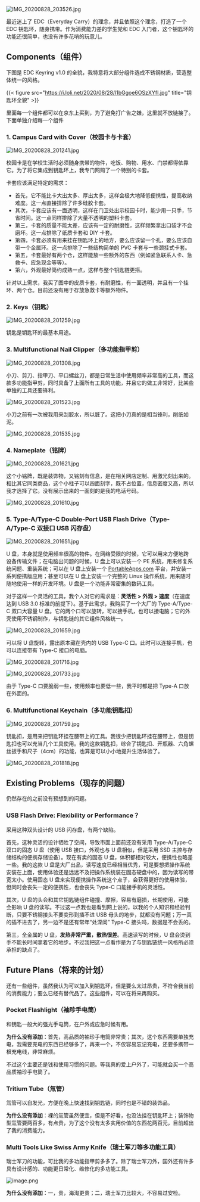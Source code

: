 
![IMG_20200828_203526.jpg](https://i.loli.net/2020/08/28/3ZHnbe5cB6sIJVL.jpg)

最近迷上了 EDC（Everyday Carry）的理念，并且依照这个理念，打造了一个 EDC 钥匙环，随身携带。作为消费能力差的学生党和 EDC 入门者，这个钥匙环的功能还很简单，也没有许多花哨的玩意儿。

<!--more-->

## Components（组件）

下图是 EDC Keyring v1.0 的全貌，我特意将大部分组件选成不锈钢材质，营造整体统一的风格。

{{< figure src="https://i.loli.net/2020/08/28/l1bGgoe6OSzXYfI.jpg" title="钥匙环全貌" >}}

里面每一个组件都可以在京东上买到，为了避免打广告之嫌，这里就不放链接了。下面单独介绍每一个组件

### 1. Campus Card with Cover（校园卡与卡套）

![IMG_20200828_201241.jpg](https://i.loli.net/2020/08/28/U37waWzqe5ETHCB.jpg)

校园卡是在学校生活时必须随身携带的物件，吃饭、购物、用水、门禁都得依靠它。为了将它集成到钥匙环上，我专门网购了一个特别的卡套。

卡套应该满足特定的需求：

- 首先，它不能比卡大出太多、厚出太多，这样会极大地降低便携性，提高收纳难度。这一点直接排除了许多硅胶卡套。
- 其次，卡套应该有一面透明，这样在门卫处出示校园卡时，能少用一只手，节省时间。这一点同样排除了大量不透明的塑料卡套。
- 第三，卡套的质量不能太差，应该有一定的耐磨性，这样频繁拿出口袋才不会磨坏。这一点排除了纸质卡套和 DIY 卡套。
- 第四，卡套必须有用来挂在钥匙环上的地方，要么应该留一个孔，要么应该自带一个金属环。这一点排除了一些结构简单的 PVC 卡套与一些颈挂式卡套。
- 第五，卡套最好有两个仓，这样能放一些额外的东西（例如紧急联系人卡、急救卡、应急现金等等）。
- 第六，外观最好简约成熟一点，这样与整个钥匙链更搭。

针对以上需求，我买了图中的皮质卡套，有耐磨性，有一面透明，并且有一个挂环、两个仓。目前还没有用于存放急救卡等额外物件。

### 2. Keys（钥匙）

![IMG_20200828_201259.jpg](https://i.loli.net/2020/08/28/2aIVRJz96f8ucUv.jpg)

钥匙是钥匙环的最基本用途。

### 3. Multifunctional Nail Clipper（多功能指甲剪）

![IMG_20200828_201308.jpg](https://i.loli.net/2020/08/28/uEyiPg6AIahYWtN.jpg)

小刀、剪刀、指甲刀、平口螺丝刀，都是日常生活中使用频率非常高的工具，而这款多功能指甲剪，同时具备了上面所有工具的功能，并且它的做工非常好，比某些单独的工具还要锋利。

![IMG_20200828_201523.jpg](https://i.loli.net/2020/08/28/LsF1gwzCdoBSyxU.jpg)

小刀之前有一次被我用来刮胶水，所以脏了。这把小刀真的是相当锋利，削纸如泥。

![IMG_20200828_201535.jpg](https://i.loli.net/2020/08/28/Pk2r5n6YTJild4o.jpg)

### 4. Nameplate（铭牌）

![IMG_20200828_201621.jpg](https://i.loli.net/2020/08/28/v5hGECKBSnPWOJa.jpg)

这个小铭牌，既是装饰物，又铭刻有信息，是在相关网店定制、用激光刻出来的。相比其它同类商品，这个小柱子可以四面刻字，既不占位置，信息密度又高，所以我才选择了它。没有展示出来的一面刻的是我的电话号码。

![IMG_20200828_201610.jpg](https://i.loli.net/2020/08/28/AcJDLRkVPg2ela9.jpg)

### 5. Type-A/Type-C Double-Port USB Flash Drive（Type-A/Type-C 双接口 USB 闪存盘）

![IMG_20200828_201651.jpg](https://i.loli.net/2020/08/28/2mvoWiH1jzlSAfR.jpg)

U 盘，本身就是使用频率很高的物件。在网络受限的时候，它可以用来方便地跨设备传输文件；在电脑出问题的时候，U 盘上可以安装一个 PE 系统，用来修复系统问题、重装系统；可以在 U 盘上安装一个 [PortableApps.com](https://portableapps.com/) 平台，并安装一系列便携版应用；甚至可以在 U 盘上安装一个完整的 Linux 操作系统，用来随时随地使用一样的开发环境。U 盘是一个功能非常密集的数码工具。

对于这样一个灵活的工具，我个人对它的需求是：**灵活性 > 外观 > 速度**（在速度达到 USB 3.0 标准的前提下）。基于此需求，我购买了一个大厂的 Type-A/Type-C 双口大容量 U 盘。它的两个口可以旋转，可以接手机，也可以接电脑；它的外壳使用不锈钢制作，与钥匙链的其它组件风格统一。

![IMG_20200828_201659.jpg](https://i.loli.net/2020/08/28/2FK3ONnd8QwgZMC.jpg)

可以将 U 盘旋转，露出原本藏在壳内的 USB Type-C 口。此时可以连接手机，也可以连接带有 Type-C 接口的电脑。

![IMG_20200828_201716.jpg](https://i.loli.net/2020/08/28/PciFYp2LTBs5Gwf.jpg)

![IMG_20200828_201733.jpg](https://i.loli.net/2020/08/28/erjycaVQbwm4Ah7.jpg)

由于 Type-C 口要脆弱一些，使用频率也要低一些，我平时都是把 Type-A 口放在外面的。

### 6. Multifunctional Keychain（多功能钥匙扣）

![IMG_20200828_201759.jpg](https://i.loli.net/2020/08/28/gLGjmuAfrbEvRsV.jpg)

钥匙扣，是用来把钥匙环挂在腰带上的工具。我很少把钥匙环挂在腰带上，但是钥匙扣也可以充当几个工具使用。我的这款钥匙扣，综合了钥匙扣、开瓶器、六角螺丝扳手和尺子（4cm）的功能，也算是可以小小地提升生活体验了。

![IMG_20200828_201818.jpg](https://i.loli.net/2020/08/28/UZhP892uEMaTKmd.jpg)

## Existing Problems（现存的问题）

仍然存在的之前没有预想到的问题。

### USB Flash Drive: Flexibility or Performance？

采用这种双头设计的 USB 闪存盘，有两个缺陷。

首先，这种灵活的设计牺牲了空间，导致市面上面前还没有采用 Type-A/Type-C 双口的固态 U 盘（使用 USB 接口，外观也与 U 盘相似，但是采用 SSD 主控与存储结构的便携存储设备）。现在有卖的固态 U 盘，体积都相对较大，便携性也略差一些。我的这款 U 盘是大厂出品，读写速度已经相当优秀，可是要想把操作系统安装在上面，使用体验还是远远不及把操作系统装在固态硬盘中的，因为读写的带宽太小。使用固态 U 盘来实现便携操作系统这个点子，会获得更好的使用体验，但同时会丧失一定的便携性，也会丧失 Type-C 口能接手机的灵活性。

其次，U 盘的头会和其它钥匙链组件碰撞、摩擦，容易有磨损，长期使用，可能会影响 U 盘的读写。不过这一点我也是看到网上说的，以我的个人知识和经验判断，只要不锈钢接头不要变形到插不进 USB 母头的地步，就都没有问题；万一真的插不进去了，另一边不是还有常年“处深闺” Type-C 接头吗，数据是不会丢的。

第三，全金属的 U 盘，**发热非常严重，散热很差**。高速读写的时候，U 盘会烫到手不能长时间拿着它的地步。不过我把这一点看作是为了与钥匙链统一风格所必须承担的缺点了。

## Future Plans（将来的计划）

还有一些组件，虽然我认为可以加入到钥匙环，但是要么太过昂贵，不符合我当前的消费能力；要么已经有替代品了。这些组件，可以在将来再购买。

### Pocket Flashlight（袖珍手电筒）

和钥匙一般大的强光手电筒，在户外或应急时候有用。

**为什么没有添加**：首先，高品质的袖珍手电筒非常贵；其次，这个东西需要单独充电，我需要充电的东西已经够多了，再来一个，不仅容易忘记充电，还要多携带一根充电线，非常麻烦。

不过这个主要还是钱和使用习惯的问题。等我真的爱上户外了，可能就会买一个高品质袖珍手电筒了。

### Tritium Tube（氚管）

氚管可以自发光，方便在晚上快速找到钥匙链，同时也是不错的装饰品。

**为什么没有添加**：裸的氚管虽然便宜，但是不好看，也没法挂在钥匙环上；装饰物型氚管要两百多，有点贵，为了这个没有太多实用价值的东西花两百元，目前超出了我的消费能力。

### Multi Tools Like Swiss Army Knife（瑞士军刀等多功能工具）

瑞士军刀的功能，可比我的多功能指甲剪多多了。除了瑞士军刀外，国外还有许多具有设计感的、功能更日常化、维修化的多功能工具。

![image.png](https://i.loli.net/2020/08/28/rKW2B5AjywJutLV.png)

**为什么没有添加**：一，贵，海淘更贵；二，瑞士军刀比较大，不容易过安检。